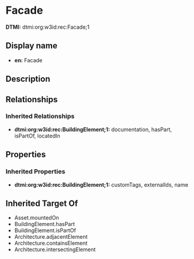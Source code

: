 # Facade
**DTMI:** dtmi:org:w3id:rec:Facade;1
## Display name
- **en:** Facade
## Description
## Relationships
### Inherited Relationships
* **dtmi:org:w3id:rec:BuildingElement;1:** documentation, hasPart, isPartOf, locatedIn
## Properties
### Inherited Properties
* **dtmi:org:w3id:rec:BuildingElement;1:** customTags, externalIds, name
## Inherited Target Of
* Asset.mountedOn
* BuildingElement.hasPart
* BuildingElement.isPartOf
* Architecture.adjacentElement
* Architecture.containsElement
* Architecture.intersectingElement
